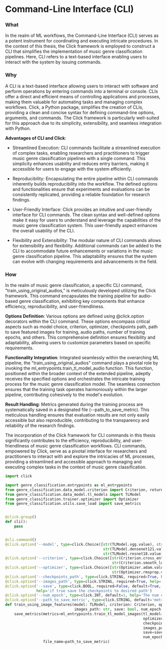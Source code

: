 # Command-Line Interface (CLI)

### What

In the realm of ML workflows, the Command-Line Interface (CLI) serves as a potent instrument for coordinating and
executing intricate procedures. In the context of this thesis, the Click framework is employed to construct a CLI that
simplifies the implementation of music genre classification pipelines. Here, CLI refers to a text-based interface
enabling users to interact with the system by issuing commands.

### Why

A CLI is a text-based interface allowing users to interact with software and perform operations by entering commands
into a terminal or console. CLIs offer a direct and efficient means of controlling applications and processes, making
them valuable for automating tasks and managing complex workflows. Click, a Python package, simplifies the creation of
CLIs, providing a clean and concise syntax for defining command-line options, arguments, and commands. The Click
framework is particularly well-suited for this approach due to its simplicity, extensibility, and seamless integration
with Python.

**Advantages of CLI and Click**:

* Streamlined Execution:
  CLI commands facilitate a streamlined execution of complex tasks, enabling researchers and practitioners to trigger
  music genre classification pipelines with a single command. This simplicity enhances usability and reduces entry
  barriers, making it accessible for users to engage with the system efficiently.

* Reproducibility:
  Encapsulating the entire pipeline within CLI commands inherently builds reproducibility into the workflow. The defined
  options and functionalities ensure that experiments and evaluations can be consistently replicated, providing a
  reliable
  foundation for research findings.

* User-Friendly Interface:
  Click provides an intuitive and user-friendly interface for CLI commands. The clean syntax and well-defined options
  make
  it easy for users to understand and leverage the capabilities of the music genre classification system. This
  user-friendly aspect enhances the overall usability of the CLI.

* Flexibility and Extensibility:
  The modular nature of CLI commands allows for extensibility and flexibility. Additional commands can be added to the
  CLI
  to accommodate future enhancements or variations in the music genre classification pipeline. This adaptability ensures
  that the system can evolve with changing requirements and advancements in the field.

### How

In the realm of music genre classification, a specific CLI command, "train_using_original_audios," is meticulously
developed utilizing the Click framework. This command encapsulates the training pipeline for audio-based genre
classification, exhibiting key components that enhance efficiency, reproducibility, and user-friendliness.

**Options Definition**:
Various options are defined using @click.option decorators within the CLI command. These options encompass critical
aspects such as model choice, criterion, optimizer, checkpoints path, path to save featured images for training, audio
paths, number of training epochs, and others. This comprehensive definition ensures flexibility and adaptability,
allowing users to customize parameters based on specific requirements.

**Functionality Integration**:
Integrated seamlessly within the overarching ML pipeline, the "train_using_original_audios" command plays a pivotal role
by invoking the ml_entrypoints.train_tl_model_audio function. This function, positioned within the broader context of
the extended pipeline, adeptly receives the specified options and orchestrates the intricate training process for the
music genre classification model. The seamless connection ensures that the training task operates harmoniously within
the larger pipeline, contributing cohesively to the model's evolution.

**Result Handling**:
Metrics generated during the training process are systematically saved in a designated file (--path_to_save_metric).
This meticulous handling ensures that evaluation results are not only easily accessible but also reproducible,
contributing to the transparency and reliability of the research findings.

The incorporation of the Click framework for CLI commands in this thesis significantly contributes to the efficiency,
reproducibility, and user-friendliness of music genre classification workflows. CLI commands, empowered by Click, serve
as a pivotal interface for researchers and practitioners to interact with and explore the intricacies of ML processes,
providing a streamlined and accessible approach to managing and executing complex tasks in the context of music genre
classification.

~~~python
import click

import genre_classification.entrypoints as ml_entrypoints
from genre_classification.data_model.criterion import Criterion, return_criterion
from genre_classification.data_model.tl_models import TLModel
from genre_classification.trainer.optimizer import Optimizer
from genre_classification.utils.save_load import save_metrics


@click.group()
def cli():
    pass


@cli.command()
@click.option('--model', type=click.Choice([str(TLModel.vgg.value), str(TLModel.alexnet.value),
                                            str(TLModel.densenet121.value), str(TLModel.resnet34.value),
                                            str(TLModel.resnet18.value)]))
@click.option('--criterion', type=click.Choice([str(Criterion.cross_entropy.name), str(Criterion.kldiv_loss.name),
                                                str(Criterion.smooth_loss.name)]))
@click.option('--optimizer', type=click.Choice([str(Optimizer.adam.value), str(Optimizer.sdg.value),
                                                str(Optimizer.rmsprop.value)]))
@click.option('--checkpoints_path', type=click.STRING, required=True, help='Checkpoint path to save models')
@click.option('--images_path', type=click.STRING, required=True, help='Path to load the featured images for training')
@click.option('--save', type=click.BOOL, required=False, default=True,
              help='if true save the checkpoints to desired path')
@click.option('--num_epoch', type=click.INT, default=1, help='The num of epochs for training')
@click.option('--path_to_save_metric', type=click.STRING, default='metrics.json', help='The path to save the metrics')
def train_using_image_features(model: TLModel, criterion: Criterion, optimizer: Optimizer, checkpoints_path: str,
                               images_path: str, save: bool, num_epoch: int, path_to_save_metric: str):
    save_metrics(metrics=ml_entrypoints.train_tl_model_images(tl_model=model, criterion=return_criterion(criterion),
                                                              optimizer=optimizer,
                                                              checkpoints_path=checkpoints_path,
                                                              images_path=images_path,
                                                              save=save,
                                                              num_epoch=num_epoch),
                 file_name=path_to_save_metric)
~~~
